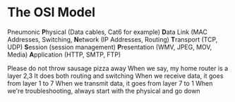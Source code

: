 # The OSI Model

Pneumonic **P**hysical (Data cables, Cat6 for example) **D**ata Link (MAC Addresses, Switching, **N**etwork (IP Addresses, Routing) **T**ransport (TCP, UDP) **S**ession (session management) **P**resentation (WMV, JPEG, MOV, Media) **A**pplication (HTTP, SMTP, FTP)

Please do not throw sausage pizza away When we say, my home router is a layer 2,3 It does both routing and switching When we receive data, it goes from layer 1 to 7 When we transmit data, it goes from layer 7 to 1 When we're troubleshooting, always start with the physical and go down
